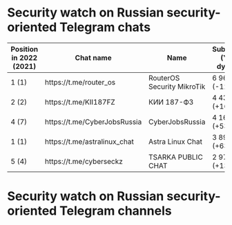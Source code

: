 # Security watch on Russian security-oriented Telegram chats


<table>
  <thead>
    <tr>
      <th>Position in 2022 (2021)</th>
            <th>Chat name</th>
      <th>Name</th>
      <th>Subscribers (Yearly dynamic)</th>
    </tr>
    </thead>
  <tr><td>1 (1)</td><td>https://t.me/router_os</td><td>RouterOS Security MikroTik</td><td>6 966 (-12%)</td></tr>
  <tr><td>2 (2)</td><td>https://t.me/KII187FZ</td><td>КИИ 187-ФЗ</td><td>4 434 (+16%)</td></tr>
  <tr><td>4 (7)</td><td>https://t.me/CyberJobsRussia</td><td>CyberJobsRussia</td><td>4 167 (+53%)</td></tr>
  <tr><td>1 (1)</td><td>https://t.me/astralinux_chat</td><td>Astra Linux Chat</td><td>3 896 (+63%)</td></tr>
  <tr><td>5 (4)</td><td>https://t.me/cyberseckz</td><td>TSARKA PUBLIC CHAT</td><td>2 971 (+13%)</td></tr>



  
                


  </table>

# Security watch on Russian security-oriented Telegram channels
